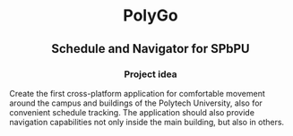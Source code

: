 <div align="center">

# PolyGo
## Schedule and Navigator for SPbPU
### Project idea  
</div>

Create the first cross-platform application for comfortable movement around the campus and buildings of the Polytech University, also for convenient schedule tracking. The application should also provide navigation capabilities not only inside the main building, but also in others.

<div align="center">

</div>
